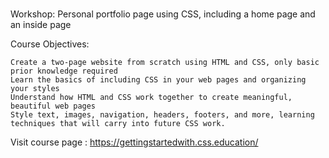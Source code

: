# 

Workshop: Personal portfolio page using CSS, including a home page and an inside page 

Course Objectives:

    Create a two-page website from scratch using HTML and CSS, only basic prior knowledge required
    Learn the basics of including CSS in your web pages and organizing your styles
    Understand how HTML and CSS work together to create meaningful, beautiful web pages
    Style text, images, navigation, headers, footers, and more, learning techniques that will carry into future CSS work.

Visit course page : https://gettingstartedwith.css.education/
